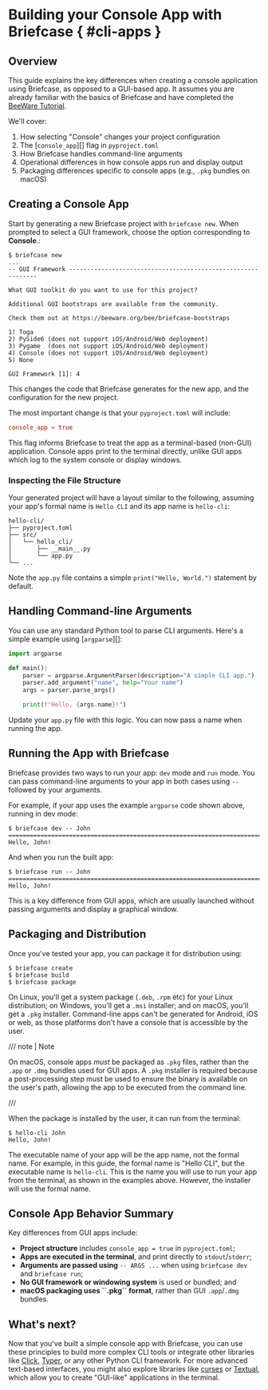 # Building your Console App with Briefcase { #cli-apps }

## Overview

This guide explains the key differences when creating a console
application using Briefcase, as opposed to a GUI-based app. It assumes
you are already familiar with the basics of Briefcase and have completed
the [BeeWare Tutorial](https://tutorial.beeware.org/en/latest/).

We'll cover:

1.  How selecting "Console" changes your project configuration
2.  The [`console_app`][] flag in `pyproject.toml`
3.  How Briefcase handles command-line arguments
4.  Operational differences in how console apps run and display output
5.  Packaging differences specific to console apps (e.g., `.pkg` bundles on macOS)

## Creating a Console App

Start by generating a new Briefcase project with `briefcase new`. When
prompted to select a GUI framework, choose the option corresponding to
**Console**.:

```console
$ briefcase new
...
-- GUI Framework -------------------------------------------------------------

What GUI toolkit do you want to use for this project?

Additional GUI bootstraps are available from the community.

Check them out at https://beeware.org/bee/briefcase-bootstraps

1) Toga
2) PySide6 (does not support iOS/Android/Web deployment)
3) Pygame  (does not support iOS/Android/Web deployment)
4) Console (does not support iOS/Android/Web deployment)
5) None

GUI Framework [1]: 4
```

This changes the code that Briefcase generates for the new app, and the
configuration for the new project.

The most important change is that your `pyproject.toml` will include:

```toml
console_app = true
```

This flag informs Briefcase to treat the app as a terminal-based
(non-GUI) application. Console apps print to the terminal directly,
unlike GUI apps which log to the system console or display windows.

### Inspecting the File Structure

Your generated project will have a layout similar to the following,
assuming your app's formal name is `Hello CLI` and its app name is
`hello-cli`:

```text
hello-cli/
├── pyproject.toml
├── src/
│   └── hello_cli/
│       ├── __main__.py
│       └── app.py
└── ...
```

Note the `app.py` file contains a simple `print("Hello, World.")`
statement by default.

## Handling Command-line Arguments

You can use any standard Python tool to parse CLI arguments. Here's a
simple example using [`argparse`][]:

```python
import argparse

def main():
    parser = argparse.ArgumentParser(description="A simple CLI app.")
    parser.add_argument("name", help="Your name")
    args = parser.parse_args()

    print(f"Hello, {args.name}!")
```

Update your `app.py` file with this logic. You can now pass a name when
running the app.

## Running the App with Briefcase

Briefcase provides two ways to run your app: `dev` mode and `run` mode.
You can pass command-line arguments to your app in both cases using `--`
followed by your arguments.

For example, if your app uses the example `argparse` code shown above,
running in dev mode:

```console
$ briefcase dev -- John
===========================================================================
Hello, John!
```

And when you run the built app:

```console
$ briefcase run -- John
===========================================================================
Hello, John!
```

This is a key difference from GUI apps, which are usually launched
without passing arguments and display a graphical window.

## Packaging and Distribution

Once you've tested your app, you can package it for distribution using:

```console
$ briefcase create
$ briefcase build
$ briefcase package
```

On Linux, you'll get a system package (`.deb`, `.rpm` etc) for your
Linux distribution; on Windows, you'll get a `.msi` installer; and on
macOS, you'll get a `.pkg` installer. Command-line apps can't be
generated for Android, iOS or web, as those platforms don't have a
console that is accessible by the user.

/// note | Note

On macOS, console apps *must* be packaged as `.pkg` files, rather than
the `.app` or `.dmg` bundles used for GUI apps. A `.pkg` installer is
required because a post-processing step must be used to ensure the
binary is available on the user's path, allowing the app to be executed
from the command line.

///

When the package is installed by the user, it can run from the terminal:

```console
$ hello-cli John
Hello, John!
```

The executable name of your app will be the app name, not the formal
name. For example, in this guide, the formal name is "Hello CLI", but
the executable name is `hello-cli`. This is the name you will use to run
your app from the terminal, as shown in the examples above. However, the
installer will use the formal name.

## Console App Behavior Summary

Key differences from GUI apps include:

- **Project structure** includes `console_app = true` in `pyproject.toml`;
- **Apps are executed in the terminal**, and print directly to `stdout`/`stderr`;
- **Arguments are passed using** `-- ARGS ...` when using `briefcase dev` and
  `briefcase run`;
- **No GUI framework or windowing system** is used or bundled; and
- **macOS packaging uses \`\`.pkg\`\` format**, rather than GUI `.app`/`.dmg` bundles.

## What's next?

Now that you've built a simple console app with Briefcase, you can use
these principles to build more complex CLI tools or integrate other
libraries like [Click](https://click.palletsprojects.com/),
[Typer](https://typer.tiangolo.com/), or any other Python CLI framework.
For more advanced text-based interfaces, you might also explore
libraries like [curses](https://docs.python.org/3/library/curses.html)
or [Textual](https://textual.textualize.io/), which allow you to create
"GUI-like" applications in the terminal.
